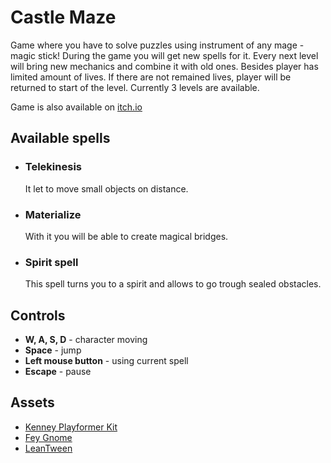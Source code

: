 # Castle Maze
Game where you have to solve puzzles using instrument of any mage - magic stick!
During the game you will get new spells for it. Every next level will bring new
mechanics and combine it with old ones. Besides player has limited amount of lives.
If there are not remained lives, player will be returned to start of the level.
Currently 3 levels are available.

Game is also available on [itch.io](https://arsuhinars.itch.io/castle-maze)

## Available spells
- ### Telekinesis
  It let to move small objects on distance.
- ### Materialize
  With it you will be able to create magical bridges.
- ### Spirit spell
  This spell turns you to a spirit and allows to go trough sealed obstacles.

## Controls
- __W, A, S, D__ - character moving
- __Space__ - jump
- __Left mouse button__ - using current spell
- __Escape__ - pause

## Assets
- [Kenney Playformer Kit​](https://kenney.nl/assets/platformer-kit)
- [Fey Gnome​​](https://maximumdamage.itch.io/fey-gnome)
- [​LeanTween​](https://maximumdamage.itch.io/fey-gnome)
